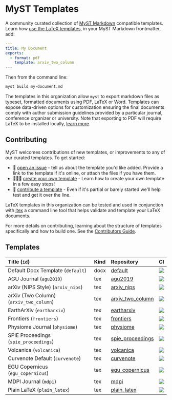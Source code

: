 # MyST Templates

A community curated collection of [MyST Markdown](https://myst.tools) compatible templates. Learn how [use the LaTeX templates](https://js.myst.tools/guide/creating-pdf-documents), in your MyST Markdown frontmatter, add:

```yaml
---
title: My Document
exports:
  - format: pdf
    template: arxiv_two_column
---
```

Then from the command line:

```bash
myst build my-document.md
```

The templates in this organization allow `myst` to export markdown files as typeset, formatted documents using PDF, LaTeX or Word. Templates can expose data-driven options for customization ensuring the final documents comply with author submission guidelines provided by a particular journal, conference organizer or university. Note that exporting to PDF will require LaTeX to be installed locally, [learn more](https://js.myst.tools/guide/creating-pdf-documents).

## Contributing

MyST welcomes contributions of new templates, or improvements to any of our curated templates. To get started:

- 📝 [open an issue](https://github.com/myst-templates/templates/issues) - tell us about the template you'd like added. Provide a link to the template if it's online, or attach the files if you have them.
- 🏋🏽‍♀️ [create your own template](https://js.myst.tools/jtex/create-a-latex-template) - Learn how to create your own template in a few easy steps!
- 🤝 [contribute a template](https://js.myst.tools/jtex/contribute-a-template) - Even if it's partial or barely started we'll help test and get it over the line.

LaTeX templates in this organization can be tested and used in conjunction with [jtex](https://js.myst.tools/jtex) a command line tool that helps validate and template your LaTeX documents.

For more details on contributing, learning about the structure of templates specifically and how to build one. See the [Contributors Guide](https://js.myst.tools/jtex/contribute-a-template).

## Templates

| Title (`id`)                            | Kind | Repository                                                             | CI                                                                                                                                                                            |
| :-------------------------------------- | :--- | :--------------------------------------------------------------------- | :---------------------------------------------------------------------------------------------------------------------------------------------------------------------------- |
| Default Docx Template (`default`)       | docx | [default](https://github.com/myst-templates/docx_default)              | [![](https://github.com/myst-templates/docx_default/actions/workflows/jtex.yml/badge.svg)](https://github.com/myst-templates/docx_default/actions/workflows/jtex.yml)         |
| AGU Journal (`agu2019`)                 | tex  | [agu2019](https://github.com/myst-templates/agu2019)                   | [![](https://github.com/myst-templates/agu2019/actions/workflows/jtex.yml/badge.svg)](https://github.com/myst-templates/agu2019/actions/workflows/jtex.yml)                   |
| arXiv (NIPS Style) (`arxiv_nips`)       | tex  | [arxiv_nips](https://github.com/myst-templates/arxiv_nips)             | [![](https://github.com/myst-templates/arxiv_nips/actions/workflows/jtex.yml/badge.svg)](https://github.com/myst-templates/arxiv_nips/actions/workflows/jtex.yml)             |
| arXiv (Two Column) (`arxiv_two_column`) | tex  | [arxiv_two_column](https://github.com/myst-templates/arxiv_two_column) | [![](https://github.com/myst-templates/arxiv_two_column/actions/workflows/jtex.yml/badge.svg)](https://github.com/myst-templates/arxiv_two_column/actions/workflows/jtex.yml) |
| EarthArXiv (`eartharxiv`)               | tex  | [eartharxiv](https://github.com/myst-templates/eartharxiv)             | [![](https://github.com/myst-templates/eartharxiv/actions/workflows/jtex.yml/badge.svg)](https://github.com/myst-templates/eartharxiv/actions/workflows/jtex.yml)             |
| Frontiers (`frontiers`)                 | tex  | [frontiers](https://github.com/myst-templates/frontiers)               | [![](https://github.com/myst-templates/frontiers/actions/workflows/jtex.yml/badge.svg)](https://github.com/myst-templates/frontiers/actions/workflows/jtex.yml)               |
| Physiome Journal (`physiome`)           | tex  | [physiome](https://github.com/myst-templates/physiome)                 | [![](https://github.com/myst-templates/physiome/actions/workflows/jtex.yml/badge.svg)](https://github.com/myst-templates/physiome/actions/workflows/jtex.yml)                 |
| SPIE Proceedings (`spie_proceedings`)   | tex  | [spie_proceedings](https://github.com/myst-templates/spie_proceedings) | [![](https://github.com/myst-templates/spie_proceedings/actions/workflows/jtex.yml/badge.svg)](https://github.com/myst-templates/spie_proceedings/actions/workflows/jtex.yml) |
| Volcanica (`volcanica`)                 | tex  | [volcanica](https://github.com/myst-templates/volcanica)               | [![](https://github.com/myst-templates/volcanica/actions/workflows/jtex.yml/badge.svg)](https://github.com/myst-templates/volcanica/actions/workflows/jtex.yml)               |
| Curvenote Default (`curvenote`)         | tex  | [curvenote](https://github.com/myst-templates/curvenote)               | [![](https://github.com/myst-templates/curvenote/actions/workflows/jtex.yml/badge.svg)](https://github.com/myst-templates/curvenote/actions/workflows/jtex.yml)               |
| EGU Copernicus (`egu_copernicus`)       | tex  | [egu_copernicus](https://github.com/myst-templates/egu_copernicus)     | [![](https://github.com/myst-templates/egu_copernicus/actions/workflows/jtex.yml/badge.svg)](https://github.com/myst-templates/egu_copernicus/actions/workflows/jtex.yml)     |
| MDPI Journal (`mdpi`)                   | tex  | [mdpi](https://github.com/myst-templates/mdpi)                         | [![](https://github.com/myst-templates/mdpi/actions/workflows/jtex.yml/badge.svg)](https://github.com/myst-templates/mdpi/actions/workflows/jtex.yml)                         |
| Plain LaTeX (`plain_latex`)             | tex  | [plain_latex](https://github.com/myst-templates/plain_latex)           | [![](https://github.com/myst-templates/plain_latex/actions/workflows/jtex.yml/badge.svg)](https://github.com/myst-templates/plain_latex/actions/workflows/jtex.yml)           |
